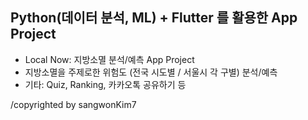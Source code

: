 ## Python(데이터 분석, ML) + Flutter 를 활용한 App Project

- Local Now: 지방소멸 분석/예측 App Project
- 지방소멸을 주제로한 위험도 (전국 시도별 / 서울시 각 구별) 분석/예측
- 기타: Quiz, Ranking, 카카오톡 공유하기 등

/copyrighted by sangwonKim7

